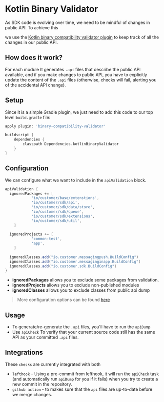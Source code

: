# Kotlin Binary Validator

As SDK code is evolving over time, we need to be mindful of changes in public API. To achieve this

we use the [Kotlin binary compatibility validator plugin](https://github.com/Kotlin/binary-compatibility-validator) to keep track of all the changes in our public API.

## How does it work?

For each module It generates `.api` files that describe the public API available, and if you make changes to public API, you have to explicitly update the content of the `.api` files (otherwise, checks will fail, alerting you of the accidental API change).

## Setup

Since it is a simple Gradle plugin, we just need to add this code to our top level `build.gradle` file:

```groovy
apply plugin: 'binary-compatibility-validator'

buildscript {
    dependencies {
        classpath Dependencies.kotlinBinaryValidator
    }
}
```

## Configuration

We can configure what we want to include in the `apiValidation` block.

```groovy
apiValidation {  
  ignoredPackages += [  
            'io/customer/base/extenstions',  
            'io/customer/sdk/api',  
            'io/customer/sdk/data/store',  
            'io/customer/sdk/queue',  
            'io/customer/sdk/extensions',  
            'io/customer/sdk/util',  
    ]  
  
  ignoredProjects += [  
			'common-test',  
            'app',  
    ]  
  
  ignoredClasses.add("io.customer.messagingpush.BuildConfig")  
  ignoredClasses.add("io.customer.messaginginapp.BuildConfig")  
  ignoredClasses.add("io.customer.sdk.BuildConfig")  
}
```

 - **ignoredPackages** allows you to exclude some packages from validation.
 - **ignoredProjects** allows you to exclude non-published modules
 - **ignoredClasses** allows you to exclude classes from public api dump

> More configuration options can be found [here](https://github.com/Kotlin/binary-compatibility-validator#optional-parameters)

## Usage

- To generate/re-generate the `.api` files, you'll have to run the `apiDump`
- Use `apiCheck` To verify that your current source code still has the same API as your committed `.api` files.

## Integrations

These `checks` are currently integrated with both 
- `lefthook` - Using a pre-commit from lefthook, it will run the `apiCheck` task (and automatically run `apiDump` for you if it fails) when you try to create a new commit in the repository.
- `github action` - to makes sure that the `api` files are up-to-date before we merge changes. 
